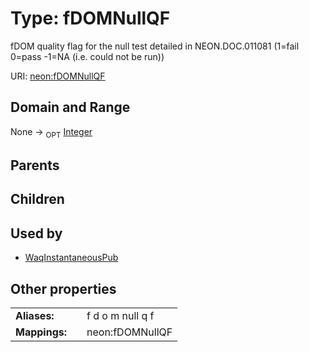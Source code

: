 
# Type: fDOMNullQF


fDOM quality flag for the null test detailed in NEON.DOC.011081 (1=fail 0=pass -1=NA (i.e. could not be run))

URI: [neon:fDOMNullQF](https://data.neonscience.org/fDOMNullQF)


## Domain and Range

None ->  <sub>OPT</sub> [Integer](types/Integer.md)

## Parents


## Children


## Used by

 * [WaqInstantaneousPub](WaqInstantaneousPub.md)

## Other properties

|  |  |  |
| --- | --- | --- |
| **Aliases:** | | f d o m null q f |
| **Mappings:** | | neon:fDOMNullQF |

